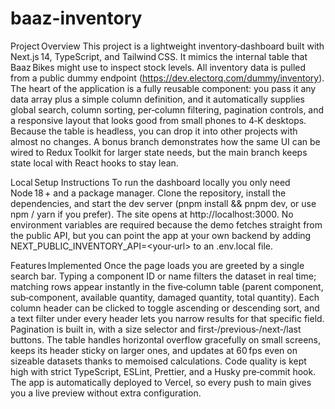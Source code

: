 # baaz-inventory

Project Overview
This project is a lightweight inventory‑dashboard built with Next.js 14, TypeScript, and Tailwind CSS. It mimics the internal table that Baaz Bikes might use to inspect stock levels. All inventory data is pulled from a public dummy endpoint (https://dev.electorq.com/dummy/inventory). The heart of the application is a fully reusable <DataTable /> component: you pass it any data array plus a simple column definition, and it automatically supplies global search, column sorting, per‑column filtering, pagination controls, and a responsive layout that looks good from small phones to 4‑K desktops. Because the table is headless, you can drop it into other projects with almost no changes. A bonus branch demonstrates how the same UI can be wired to Redux Toolkit for larger state needs, but the main branch keeps state local with React hooks to stay lean.

Local Setup Instructions
To run the dashboard locally you only need Node 18 + and a package manager. Clone the repository, install the dependencies, and start the dev server (pnpm install && pnpm dev, or use npm / yarn if you prefer). The site opens at http://localhost:3000. No environment variables are required because the demo fetches straight from the public API, but you can point the app at your own backend by adding NEXT_PUBLIC_INVENTORY_API=<your‑url> to an .env.local file.

Features Implemented
Once the page loads you are greeted by a single search bar. Typing a component ID or name filters the dataset in real time; matching rows appear instantly in the five‑column table (parent component, sub‑component, available quantity, damaged quantity, total quantity). Each column header can be clicked to toggle ascending or descending sort, and a text filter under every header lets you narrow results for that specific field. Pagination is built in, with a size selector and first‑/previous‑/next‑/last buttons. The table handles horizontal overflow gracefully on small screens, keeps its header sticky on larger ones, and updates at 60 fps even on sizeable datasets thanks to memoised calculations. Code quality is kept high with strict TypeScript, ESLint, Prettier, and a Husky pre‑commit hook. The app is automatically deployed to Vercel, so every push to main gives you a live preview without extra configuration.
 

